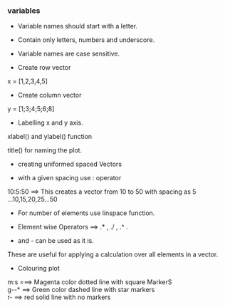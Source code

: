 ### variables

- Variable names should start with a letter.
- Contain only letters, numbers and underscore.
- Variable names are case sensitive.


- Create row vector

 x = [1,2,3,4,5]

 - Create column vector

 y = [1;3;4;5;6;8]

- Labelling x and y axis.

xlabel() and ylabel() function

title() for naming the plot.

- creating uniformed spaced Vectors

 - with a given spacing use : operator

 10:5:50  ==> This creates a vector from 10 to 50 with spacing as 5 ...10,15,20,25...50

 - For number of elements use linspace function.

- Element wise Operators  ==> .* , ./ , .^ .

+ and -  can be used as it is.

These are useful for applying a calculation over all elements in a vector.

- Colouring plot

m:s ===> Magenta color dotted line with square MarkerS  <br>
g--* ==> Green color dashed line with star markers <br>
r- ==> red solid line with no markers
